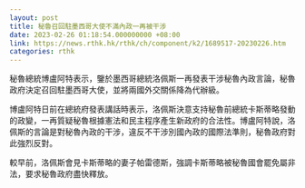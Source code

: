 ```yaml
---
layout: post
title: 秘魯召回駐墨西哥大使不滿內政一再被干涉
date: 2023-02-26 01:18:54.000000000 +08:00
link: https://news.rthk.hk/rthk/ch/component/k2/1689517-20230226.htm
categories: rthk
---
```


秘魯總統博盧阿特表示，鑒於墨西哥總統洛佩斯一再發表干涉秘魯內政言論，秘魯政府決定召回駐墨西哥大使，並將兩國外交關係降為代辦級。

博盧阿特日前在總統府發表講話時表示，洛佩斯決意支持秘魯前總統卡斯蒂略發動的政變，一再質疑秘魯根據憲法和民主程序產生新政府的合法性。博盧阿特說，洛佩斯的言論是對秘魯內政的干涉，違反不干涉別國內政的國際法準則，秘魯政府對此強烈反對。

較早前，洛佩斯會見卡斯蒂略的妻子帕雷德斯，強調卡斯蒂略被秘魯國會罷免屬非法，要求秘魯政府盡快釋放。
